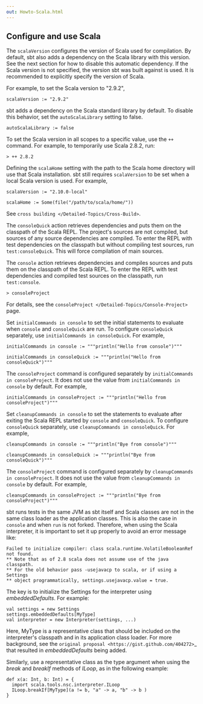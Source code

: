 ```yaml
---
out: Howto-Scala.html
---
```


Configure and use Scala
-----------------------

The `scalaVersion` configures the version of Scala used for compilation.
By default, sbt also adds a dependency on the Scala library with this
version. See the next section for how to disable this automatic
dependency. If the Scala version is not specified, the version sbt was
built against is used. It is recommended to explicitly specify the
version of Scala.

For example, to set the Scala version to "2.9.2",

    scalaVersion := "2.9.2"

sbt adds a dependency on the Scala standard library by default. To
disable this behavior, set the `autoScalaLibrary` setting to false.

    autoScalaLibrary := false

To set the Scala version in all scopes to a specific value, use the `++`
command. For example, to temporarily use Scala 2.8.2, run:

```
> ++ 2.8.2
```

Defining the `scalaHome` setting with the path to the Scala home
directory will use that Scala installation. sbt still requires
`scalaVersion` to be set when a local Scala version is used. For
example,

    scalaVersion := "2.10.0-local"

    scalaHome := Some(file("/path/to/scala/home/"))

See `cross building </Detailed-Topics/Cross-Build>`.

The `consoleQuick` action retrieves dependencies and puts them on the
classpath of the Scala REPL. The project's sources are not compiled, but
sources of any source dependencies are compiled. To enter the REPL with
test dependencies on the classpath but without compiling test sources,
run `test:consoleQuick`. This will force compilation of main sources.

The `console` action retrieves dependencies and compiles sources and
puts them on the classpath of the Scala REPL. To enter the REPL with
test dependencies and compiled test sources on the classpath, run
`test:console`.

```
> consoleProject
```

For details, see the `consoleProject </Detailed-Topics/Console-Project>`
page.

Set `initialCommands in console` to set the initial statements to
evaluate when `console` and `consoleQuick` are run. To configure
`consoleQuick` separately, use `initialCommands in consoleQuick`. For
example,

    initialCommands in console := """println("Hello from console")"""

    initialCommands in consoleQuick := """println("Hello from consoleQuick")"""

The `consoleProject` command is configured separately by
`initialCommands in consoleProject`. It does not use the value from
`initialCommands in console` by default. For example,

    initialCommands in consoleProject := """println("Hello from consoleProject")"""

Set `cleanupCommands in console` to set the statements to evaluate after
exiting the Scala REPL started by `console` and `consoleQuick`. To
configure `consoleQuick` separately, use
`cleanupCommands in consoleQuick`. For example,

    cleanupCommands in console := """println("Bye from console")"""

    cleanupCommands in consoleQuick := """println("Bye from consoleQuick")"""

The `consoleProject` command is configured separately by
`cleanupCommands in consoleProject`. It does not use the value from
`cleanupCommands in console` by default. For example,

    cleanupCommands in consoleProject := """println("Bye from consoleProject")"""

sbt runs tests in the same JVM as sbt itself and Scala classes are not
in the same class loader as the application classes. This is also the
case in `console` and when `run` is not forked. Therefore, when using
the Scala interpreter, it is important to set it up properly to avoid an
error message like:

``` {.sourceCode .text}
Failed to initialize compiler: class scala.runtime.VolatileBooleanRef not found.
** Note that as of 2.8 scala does not assume use of the java classpath.
** For the old behavior pass -usejavacp to scala, or if using a Settings
** object programmatically, settings.usejavacp.value = true.
```

The key is to initialize the Settings for the interpreter using
*embeddedDefaults*. For example:

    val settings = new Settings
    settings.embeddedDefaults[MyType]
    val interpreter = new Interpreter(settings, ...)

Here, MyType is a representative class that should be included on the
interpreter's classpath and in its application class loader. For more
background, see the
`original proposal <https://gist.github.com/404272>`\_ that resulted in
*embeddedDefaults* being added.

Similarly, use a representative class as the type argument when using
the *break* and *breakIf* methods of *ILoop*, as in the following
example:

    def x(a: Int, b: Int) = {
      import scala.tools.nsc.interpreter.ILoop
      ILoop.breakIf[MyType](a != b, "a" -> a, "b" -> b )
    }
